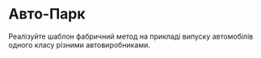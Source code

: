 # Авто-Парк

Реалізуйте шаблон фабричний метод на прикладі випуску автомобілів одного класу 
різними автовиробниками.